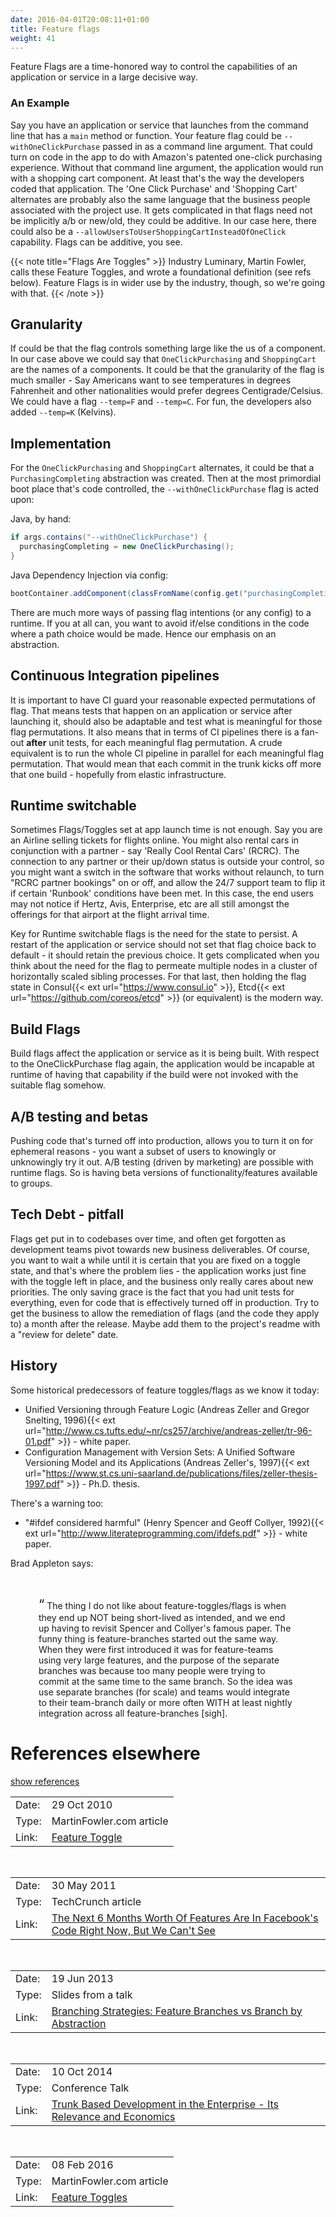 ```yaml
---
date: 2016-04-01T20:08:11+01:00
title: Feature flags
weight: 41
---
```


Feature Flags are a time-honored way to control the capabilities of an application or service in a large decisive way. 

### An Example

Say you have 
an application or service that launches from the command line that has a `main` method or function. Your feature flag 
could be `--withOneClickPurchase` passed in as a command line argument. That could turn on code in the app to 
do with Amazon's patented one-click purchasing 
experience.  Without that command line argument, the application would run with a shopping cart component. At least
that's the way the developers coded that application. The 'One Click Purchase' and 'Shopping Cart' alternates are 
probably also the same language that the business people associated with the project use. It gets complicated in 
that flags need not be implicitly a/b or new/old, they could be additive. In our case here, there could also be a
`--allowUsersToUserShoppingCartInsteadOfOneClick` capability. Flags can be additive, you see.

{{< note title="Flags Are Toggles" >}}
Industry Luminary, Martin Fowler, calls these Feature Toggles, and wrote a foundational definition (see refs below). 
Feature Flags is in wider use by the industry, though, so we're going with that.
{{< /note >}}

## Granularity

If could be that the flag controls something large like the us of a component. In our case above we could say that 
`OneClickPurchasing` and `ShoppingCart` are the names of a components.  It could be that the granularity of the flag
is much smaller - Say Americans want to see temperatures in degrees Fahrenheit and other nationalities would 
prefer degrees Centigrade/Celsius. We could have a flag `--temp=F` and `--temp=C`. For fun, the developers also added
`--temp=K` (Kelvins).

## Implementation

For the `OneClickPurchasing` and `ShoppingCart` alternates, it could be that a `PurchasingCompleting` 
abstraction was created. Then at the most primordial boot place that's code controlled, the `--withOneClickPurchase` flag
is acted upon:

Java, by hand:

```java
if args.contains("--withOneClickPurchase") {
  purchasingCompleting = new OneClickPurchasing();
}
```

Java Dependency Injection via config:

```java
bootContainer.addComponent(classFromName(config.get("purchasingCompleting")));

```

There are much more ways of passing flag intentions (or any config) to a runtime.  If you at all can, you want to 
 avoid if/else conditions in the code where a path choice would be made. Hence our emphasis on an abstraction.

## Continuous Integration pipelines

It is important to have CI guard your reasonable expected permutations of flag. That means tests that happen on an
application or service after launching it, should also be adaptable and test what is meaningful for those flag 
permutations. It also means that in terms of CI pipelines there is a fan-out **after** unit tests, for each meaningful
flag permutation. A crude equivalent is to run the whole CI pipeline in parallel for each meaningful flag permutation.
That would mean that each commit in the trunk kicks off more that one build - hopefully from elastic 
infrastructure.

## Runtime switchable

Sometimes Flags/Toggles set at app launch time is not enough. Say you are an Airline selling tickets for flights online.
You might also rental cars in conjunction with a partner - say 'Really Cool Rental Cars' (RCRC). The connection to 
any partner or their up/down status is outside your control, so you might want a switch in the software that works 
without relaunch, to turn "RCRC partner bookings" on or off, and allow the 24&#47;7 support team to flip it if certain 'Runbook' conditions
have been met.  In this case, the end users may not notice if Hertz, Avis, Enterprise, etc are all still amongst
the offerings for that airport at the flight arrival time.

Key for Runtime switchable flags is the need for the state to persist. A restart of the application or service should
not set that flag choice back to default - it should retain the previous choice. It gets complicated when you think
about the need for the flag to permeate multiple nodes in a cluster of horizontally scaled sibling processes. For
that last, then holding the flag state in Consul{{< ext url="https://www.consul.io" >}}, 
Etcd{{< ext url="https://github.com/coreos/etcd" >}} (or equivalent) is the modern way.

## Build Flags

Build flags affect the application or service as it is being built. With respect to the OneClickPurchase flag again,
the application would be incapable at runtime of having that capability if the build were not invoked with the suitable
flag somehow.

## A/B testing and betas

Pushing code that's turned off into production, allows you to turn it on for ephemeral reasons - you want a subset of 
users to knowingly or unknowingly try it out. A/B testing (driven by marketing) are possible with runtime flags. So is 
having beta versions of functionality/features available to groups.

## Tech Debt - pitfall

Flags get put in to codebases over time, and often get forgotten as development teams pivot towards new business deliverables.
Of course, you want to wait a while until it is certain that you are fixed on a toggle state, and that's where the 
problem lies - the application works just fine with the toggle left in place, and the business only really cares
about new priorities. The only saving grace is the fact that you had unit tests for everything, even for code that
is effectively turned off in production. Try to get the business to allow the remediation of flags (and the code
they apply to) a month after the release. Maybe add them to the project's readme with a "review for delete" date.

## History

Some historical predecessors of feature toggles/flags as we know it today:  

- Unified Versioning through Feature Logic (Andreas Zeller and Gregor Snelting, 1996){{< ext url="http://www.cs.tufts.edu/~nr/cs257/archive/andreas-zeller/tr-96-01.pdf" >}} - white paper.
- Configuration Management with Version Sets: A Unified Software Versioning Model and its Applications (Andreas Zeller's, 1997){{< ext url="https://www.st.cs.uni-saarland.de/publications/files/zeller-thesis-1997.pdf" >}} - Ph.D. thesis.

There's a warning too: 

- "#ifdef considered harmful" (Henry Spencer and Geoff Collyer, 1992){{< ext url="http://www.literateprogramming.com/ifdefs.pdf" >}} - white paper.

Brad Appleton says:

<br><div style="padding-left: 45px; padding-right: 45px"><span style="font-size: 150%">&ldquo;</span>
The thing I do not like about feature-toggles/flags is when they end up NOT being short-lived as intended, 
and we end up having to revisit Spencer and Collyer's famous paper. The funny thing is feature-branches 
started out the same way. When they were first introduced it was for feature-teams using very large features, and the 
purpose of the separate branches was because too many people were trying to commit at the same time to the same branch. 
So the idea was use separate branches (for scale) and teams would integrate to their team-branch daily or more often 
WITH at least nightly integration across all feature-branches [sigh].
</div>

# References elsewhere

<a id="showHideRefs" href="javascript:toggleRefs();">show references</a>

<div>
    <table>
        <tr>
            <td>Date:</td>
            <td valign="top">29 Oct 2010</td>
        </tr>
        <tr>
            <td>Type:</td>
            <td valign="top">MartinFowler.com article</td>
        </tr>
        <tr>
            <td>Link:</td>
            <td valign="top"><a href="https://martinfowler.com/bliki/FeatureToggle.html">Feature Toggle</a></td>
        </tr>
    </table>
    <br/>
    <table>
        <tr>
            <td>Date:</td>
            <td valign="top">30 May 2011</td>
        </tr>
        <tr>
            <td>Type:</td>
            <td valign="top">TechCrunch article</td>
        </tr>
        <tr>
            <td>Link:</td>
            <td valign="top"><a href="http://techcrunch.com/2011/05/30/facebook-source-code">The Next 6 Months Worth Of Features Are In Facebook's Code Right Now, But We Can't See</a></td>
        </tr>
    </table>
    <br/>
    <table>
        <tr>
            <td>Date:</td>
            <td valign="top">19 Jun 2013</td>
        </tr>
        <tr>
            <td>Type:</td>
            <td valign="top">Slides from a talk</td>
        </tr>
        <tr>
            <td>Link:</td>
            <td valign="top"><a href="http://www.slideshare.net/cb372/branching-strategies">Branching Strategies: Feature Branches vs Branch by Abstraction</a></td>
        </tr>
    </table>
    <br/>
    <table>
        <tr>
            <td>Date:</td>
            <td valign="top">10 Oct 2014</td>
        </tr>
        <tr>
            <td>Type:</td>
            <td valign="top">Conference Talk</td>
        </tr>
        <tr>
            <td>Link:</td>
            <td valign="top"><a href="https://www.perforce.com/merge/2014-sessions/trunk-based-development-enterprise-its-relevance-economics">Trunk Based Development in the Enterprise - Its Relevance and Economics</a></td>
        </tr>
    </table>
    <br/>
    <table>
        <tr>
            <td>Date:</td>
            <td valign="top">08 Feb 2016</td>
        </tr>
        <tr>
            <td>Type:</td>
            <td valign="top">MartinFowler.com article</td>
        </tr>
        <tr>
            <td>Link:</td>
            <td valign="top"><a href="https://martinfowler.com/articles/feature-toggles.html">Feature Toggles</a></td>
        </tr>
    </table>
</div>
